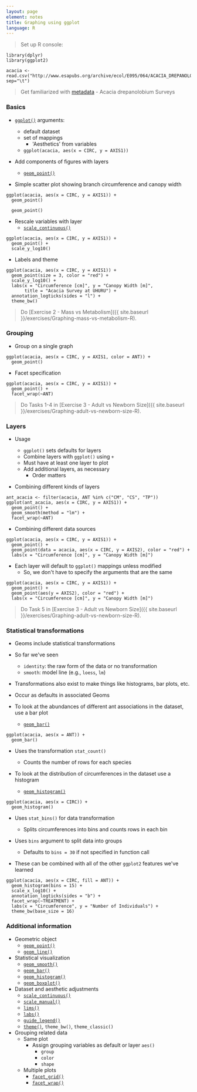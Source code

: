 ```yaml
---
layout: page
element: notes
title: Graphing using ggplot
language: R
---
```

 
> Set up R console:

```
library(dplyr)
library(ggplot2)

acacia <- read.csv("http://www.esapubs.org/archive/ecol/E095/064/ACACIA_DREPANOLOBIUM_SURVEY.txt", sep="\t")
```

> Get familiarized with [metadata](http://www.esapubs.org/archive/ecol/E095/064/metadata.php) - Acacia drepanolobium Surveys
				 
### Basics

* [`ggplot()`](http://docs.ggplot2.org/current/ggplot.html) arguments:
    * default dataset 
    * set of mappings
        * 'Aesthetics' from variables
    * `ggplot(acacia, aes(x = CIRC, y = AXIS1))`
* Add components of figures with layers
    * [`geom_point()`](http://docs.ggplot2.org/current/geom_point.html)

* Simple scatter plot showing branch circumference and canopy width

```
ggplot(acacia, aes(x = CIRC, y = AXIS1)) + 
  geom_point()

  geom_point()
```

* Rescale variables with layer
    * [`scale_continuous()`](http://docs.ggplot2.org/current/scale_continuous.html)

```
ggplot(acacia, aes(x = CIRC, y = AXIS1)) +
  geom_point() +
  scale_y_log10()
```

* Labels and theme

```
ggplot(acacia, aes(x = CIRC, y = AXIS1)) +
  geom_point(size = 3, color = "red") +
  scale_y_log10() +
  labs(x = "Circumference [cm]", y = "Canopy Width [m]",
       title = "Acacia Survey at UHURU") +
  annotation_logticks(sides = "l") +
  theme_bw()
```

> Do [Exercise 2 - Mass vs Metabolism]({{ site.baseurl }}/exercises/Graphing-mass-vs-metabolism-R).

### Grouping

* Group on a single graph

```
ggplot(acacia, aes(x = CIRC, y = AXIS1, color = ANT)) +
  geom_point()
```

* Facet specification

```
ggplot(acacia, aes(x = CIRC, y = AXIS1)) +
  geom_point() +
  facet_wrap(~ANT)
```

> Do Tasks 1-4 in [Exercise 3 - Adult vs Newborn Size]({{ site.baseurl }}/exercises/Graphing-adult-vs-newborn-size-R).

### Layers

* Usage
    * `ggplot()` sets defaults for layers
    * Combine layers with `ggplot()` using `+`
    * Must have at least one layer to plot
    * Add additional layers, as necessary
        * Order matters

* Combining different kinds of layers

```
ant_acacia <- filter(acacia, ANT %in% c("CM", "CS", "TP"))
ggplot(ant_acacia, aes(x = CIRC, y = AXIS1)) +
  geom_point() +
  geom_smooth(method = "lm") +
  facet_wrap(~ANT)
```

* Combining different data sources

```
ggplot(acacia, aes(x = CIRC, y = AXIS1)) +
  geom_point() +
  geom_point(data = acacia, aes(x = CIRC, y = AXIS2), color = "red") +
  labs(x = "Circumference [cm]", y = "Canopy Width [m]")
```

* Each layer will default to `ggplot()` mappings unless modified
    * So, we don't have to specify the arguments that are the same

```
ggplot(acacia, aes(x = CIRC, y = AXIS1)) +
  geom_point() +
  geom_point(aes(y = AXIS2), color = "red") +
  labs(x = "Circumference [cm]", y = "Canopy Width [m]")
```

> Do Task 5 in [Exercise 3 - Adult vs Newborn Size]({{ site.baseurl }}/exercises/Graphing-adult-vs-newborn-size-R).

### Statistical transformations

* Geoms include statistical transformations
* So far we've seen
    * `identity`: the raw form of the data or no transformation
    * `smooth`: model line (e.g., `loess`, `lm`)
* Transformations also exist to make things like histograms, bar plots, etc.
* Occur as defaults in associated Geoms

* To look at the abundances of different ant associations in the dataset, use a
bar plot
    * [`geom_bar()`](http://docs.ggplot2.org/current/geom_bar.html)

```
ggplot(acacia, aes(x = ANT)) + 
  geom_bar()
```

* Uses the transformation `stat_count()`
    * Counts the number of rows for each species

* To look at the distribution of circumferences in the dataset use a histogram
    * [`geom_histogram()`](http://docs.ggplot2.org/current/geom_histogram.html)

```
ggplot(acacia, aes(x = CIRC)) +
  geom_histogram()
```

* Uses `stat_bins()` for data transformation
    * Splits circumferences into bins and counts rows in each bin
* Uses `bins` argument to split data into groups
    * Defaults to `bins = 30` if not specified in function call

* These can be combined with all of the other `ggplot2` features we've learned

```
ggplot(acacia, aes(x = CIRC, fill = ANT)) +
  geom_histogram(bins = 15) +
  scale_x_log10() +
  annotation_logticks(sides = "b") +
  facet_wrap(~TREATMENT) +
  labs(x = "Circumference", y = "Number of Individuals") +
  theme_bw(base_size = 16)
```

### Additional information

* Geometric object
    * [`geom_point()`](http://docs.ggplot2.org/current/geom_point.html)
    * [`geom_line()`](http://docs.ggplot2.org/current/geom_path.html)
* Statistical visualization
    * [`geom_smooth()`](http://docs.ggplot2.org/current/geom_smooth.html)
    * [`geom_bar()`](http://docs.ggplot2.org/current/geom_bar.html)
    * [`geom_histogram()`](http://docs.ggplot2.org/current/geom_histogram.html)
    * [`geom_boxplot()`](http://docs.ggplot2.org/current/geom_boxplot.html)
* Dataset and aesthetic adjustments
    * [`scale_continuous()`](http://docs.ggplot2.org/current/scale_continuous.html)
    * [`scale_manual()`](http://docs.ggplot2.org/current/scale_manual.html)
    * [`lims()`](http://docs.ggplot2.org/current/lims.html)
    * [`labs()`](http://docs.ggplot2.org/current/labs.html)
    * [`guide_legend()`](http://docs.ggplot2.org/current/guide_legend.html)
    * [`theme()`](http://docs.ggplot2.org/current/theme.html), `theme_bw()`, `theme_classic()`
* Grouping related data
    * Same plot
        * Assign grouping variables as default or layer `aes()`
            * `group`
            * `color`
            * `shape`
    * Multiple plots
        * [`facet_grid()`](http://docs.ggplot2.org/current/facet_grid.html)
        * [`facet_wrap()`](http://docs.ggplot2.org/current/facet_wrap.html)
